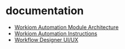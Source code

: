 # documentation
* [Workiom Automation Module Architecture](design-doc.org)
* [Workiom Automation Instructions](create-workflow.org)
* [Workflow Designer UI/UX](workflow-designer-page.org)